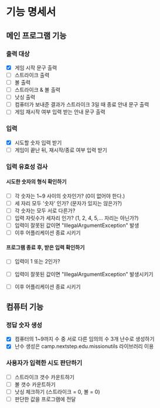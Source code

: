 # 기능 명세서

## 메인 프로그램 기능
### 출력 대상
- [x] 게임 시작 문구 출력
- [ ] 스트라이크 출력
- [ ] 볼 출력
- [ ] 스트라이크 & 볼 출력
- [ ] 낫싱 출력
- [ ] 컴퓨터가 보내준 결과가 스트라이크 3일 때 종료 안내 문구 출력
- [ ] 게임 재시작 여부 입력 받는 안내 문구 출력

### 입력
- [x] 시도할 숫자 입력 받기
- [ ] 게임이 끝난 뒤, 재시작/종료 여부 입력 받기

### 입력 유효성 검사
#### 시도한 숫자의 형식 확인하기
- [ ] 각 숫자는 1~9 사이의 숫자인가? (0이 없어야 한다.)
- [ ] 세 자리 모두 '숫자' 인가? (문자가 있지는 않은가?)
- [ ] 각 숫자는 모두 서로 다른가?
- [ ] 입력 자릿수가 세자리 인가? (1, 2, 4, 5,... 자리는 아닌가?)
- [ ] 입력이 잘못된 값이면 "IllegalArgumentException" 발생
- [ ] 이후 어플리케이션 종료 시키기
#### 프로그램 종료 후, 받은 입력 확인하기
- [ ] 입력이 1 또는 2인가?
- [ ] 입력이 잘못된 값이면 "IllegalArgumentException" 발생시키기
- [ ] 이후 어플리케이션 종료 시키기


## 컴퓨터 기능
### 정답 숫자 생성
- [x] 컴퓨터의 1~9까지 수 중 서로 다른 임의의 수 3개 난수로 생성하기
- [x] 난수 생성은 camp.nextstep.edu.missionutils 라이브러리 이용

### 사용자가 입력한 시도 판단하기
- [ ] 스트라이크 갯수 카운트하기
- [ ] 볼 갯수 카운트하기
- [ ] 낫싱 체크하기 (스트라이크 = 0, 볼 = 0)
- [ ] 판단한 값을 프로그램에 전달
